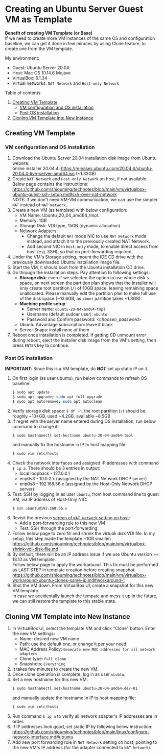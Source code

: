 # Creating an Ubuntu Server Guest VM as Template

**Benefit of creating VM Template (or Base)**  
If we need to create more VM instances of the same OS and configuration baseline, we can get it done in few minutes by using Clone feature, to create one from the VM template.

My environment:

- Guest: Ubuntu Server 20.04
- Host: Mac OS 10.14.6 Mojave
- VirtualBox: 6.1.34
- Virtual networks: `NAT Network` and `Host-only Network`

Table of contents:
1. [Creating VM Template](#creating-vm-template)
   - [VM configuration and OS installation](#vm-configuration-and-os-installation)
   - [Post OS installation](#post-os-installation)
1. [Cloning VM Template into New Instance](#cloning-vm-template-into-new-instance)


## Creating VM Template

### VM configuration and OS installation

1. Download the Ubuntu Server 20.04 installation disk image from Ubuntu website:  
   online installer 20.04.4: https://releases.ubuntu.com/20.04.4/ubuntu-20.04.4-live-server-amd64.iso (~1.33GB)
1. Create `NAT Network` and `Host-only Network` on host, if not available. Below page contains the instructions:  
   https://github.com/shiouming/technotes/blob/main/vm/virtualbox-ubuntu-guest-ssh-setup.md#ssh-over-nat-network  
   NOTE: If we don't need VM-VM communication, we can use the simpler `NAT` instead of `NAT Network`.  
1. Create a new VM (as template) with below configuration:
   - VM Name: Ubuntu_20_04_amd64_tmpl.
   - Memory: 1GB
   - Storage Disk: VDI type, 15GB (dynamic allocation)
   - Network Adapters:  
      - Change the default `NAT` mode NIC to use `NAT Network` mode instead, and attach it to the previously created NAT Network.
      - Add second NIC in `Host-only` mode, to enable direct access from host (e.g. SSH), so that no port-forwarding required.
1. Under the VM's Storage setting, mount the IDE CD drive with the previously downloaded Ubuntu installation image file.
1. Start the VM, it should boot from the Ubuntu installation CD drive.
1. Go through the installation steps. Pay attention to following settings:  
   - **Storage disk**: even if we selected the option to use whole disk's space, on next screen the partition plan shows that the installer will only create root partition (`/`) of 10GB space, leaving remaining space unallocated. Please manually edit the partition plan to make full use of the disk space (~13.6GB, as `/boot` partition takes ~1.3GB).
   - **Machine profile setup**:  
      - Server name: `ubuntu-20-04-amd64-tmpl`
      - Username (default sudoer user): `ubuntu`
      - Password and Confirm password: _<choosen_password>_
   - Ubuntu Advantage subscription: leave it blank
   - Server Snaps: install none of them    
1. Reboot once installation is completed. If getting CD unmount error during reboot, eject the installer disk image from the VM's setting, then press `ENTER` key to continue.

### Post OS installation

**IMPORTANT**: Since this is a VM template, do **_NOT_** set up static IP on it.

1. On first login (as user ubuntu), run below commands to refresh OS baseline:
   ```bash
   $ sudo apt update 
   $ sudo apt upgrade; sudo apt full-upgrade
   $ sudo apt autoremove; sudo apt autoclean
   ```
1. Verify storage disk space: `$ df -h`. 
   the root partition (`/`) should be roughly ~13+GB, used ~4.2GB, available ~8.5GB.
1. If regret with the server name entered during OS installation, run below command to change it:
   ```bash
   $ sudo hostnamectl set-hostname ubuntu-20-04-amd64-tmpl
   ```
   and manually fix the hostname in IP to host mapping file:
   ```bash
   $ sudo vim /etc/hosts
   ```
1. Check the network interfaces and assigned IP addresses with command `$ ip a`. There should be 3 entries in output:  
   - local loopback - 127.0.0.1
   - enp0s3 - 10.0.2.x (assigned by the NAT Network DHCP server)
   - enp0s8 - 192.168.56.x (assigned by the Host-Only Network DHCP server)
1. Test: SSH by logging in as user `ubuntu`, from host command line to guest VM, via IP address of Host-Only NIC:
   ```bash
   $ ssh ubuntu@192.168.56.x
   ```
1. Revisit the previous [screen of `NAT Network` setting on host](https://github.com/shiouming/technotes/blob/main/vm/virtualbox-ubuntu-guest-ssh-setup.md#ssh-over-nat-network):  
   - Add a port-forwarding rule to this new VM
   - Test: SSH through the port-forwarding
1. Follow below page to zero fill and shrink the virtuak disk VDI file. In my setup, this step made the template ~1GB smaller:  
   https://github.com/shiouming/technotes/blob/main/vm/virtualbox-shrink-vdi-disk-file.md
1. By default, there will be an IP address issue if we use Ubuntu version >= 18.10 as VM template.  
   Follow below page to apply the workaround. This fix must be performed as LAST STEP in template creation before creating snapshot:  
   https://github.com/shiouming/technotes/blob/main/vm/virtualbox-workaround-ubuntu-clones-same-ip.md#workaround-1
1. Shut the VM down. From VirtualBox UI, create a snapshot for this new VM template.  
   In case we accidentally launch the tempate and mess it up in the future, we can still restore the template to this stable state.


## Cloning VM Template into New Instance

1. In VirtualBox UI, select the template VM and click "Clone" button. Enter the new VM settings:
   - Name: desired new VM name
   - Path: use the default one, or change it per your need
   - MAC Address Policy: `Generate new MAC addresses for all network adapters`
   - Clone type: `Full clone`
   - Snapshots: `Everything`
1. It takes few minutes to create the new VM.
1. Once clone operation is complete, log in as user `ububtu`.
1. Set a new hostname for this new VM:
   ```bash
   $ sudo hostnamectl set-hostname ubuntu-20-04-amd64-dev-01
   ```
   and manually update the hostname in IP to host mapping file:
   ```bash
   $ sudo vim /etc/hosts
   ```
1. Run command `$ ip a` to verify all network adapter's IP addresses are in order.
1. If IP addresses look good, set static IP by following below instruction:  
   https://github.com/shiouming/technotes/blob/main/linux/configure-network-interface.md#ubuntu
3. Add new port forwarding rule in `NAT Network` setting on host, pointing to the new VM's IP address (for the adapter connected to `NAT Network`).
